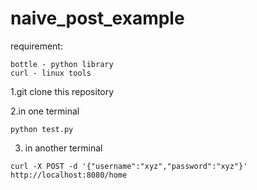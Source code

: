 # naive_post_example

requirement:
```
bottle - python library
curl - linux tools
```

1.git clone this repository

2.in one terminal
```
python test.py
```

3. in another terminal
```
curl -X POST -d '{"username":"xyz","password":"xyz"}' http://localhost:8080/home
```
